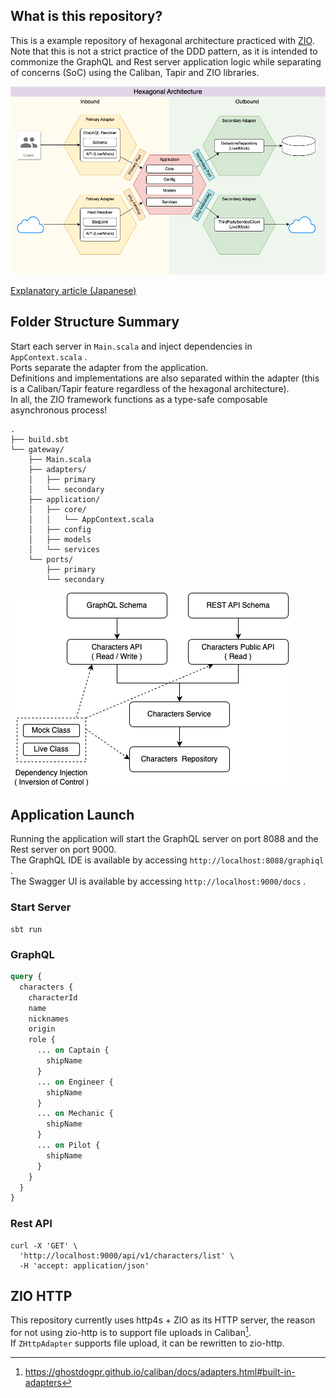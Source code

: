 ## What is this repository?

This is a example repository of hexagonal architecture practiced with [ZIO](https://zio.dev/).  
Note that this is not a strict practice of the DDD pattern, as it is intended to commonize the GraphQL and Rest server application logic while separating of concerns (SoC) using the Caliban, Tapir and ZIO libraries.  

![Hexagonal Architecture Image](https://github.com/aoyagi9936/hexagonal-architecture-example-with-zio/blob/main/hexagonal_architecture.png)

[Explanatory article (Japanese)](https://qiita.com/aoyagi9936/items/373badc780a078aa0db7)

## Folder Structure Summary

Start each server in `Main.scala` and inject dependencies in `AppContext.scala` .  
Ports separate the adapter from the application.  
Definitions and implementations are also separated within the adapter (this is a Caliban/Tapir feature regardless of the hexagonal architecture).  
In all, the ZIO framework functions as a type-safe composable asynchronous process!  

```
.
├── build.sbt
└── gateway/
    ├── Main.scala
    ├── adapters/
    │   ├── primary
    │   └── secondary
    ├── application/
    │   ├── core/
    │   │   └── AppContext.scala
    │   ├── config
    │   ├── models
    │   └── services
    └── ports/
        ├── primary
        └── secondary
```

![Hexagonal Architecture Flow Image](https://github.com/aoyagi9936/hexagonal-architecture-example-with-zio/blob/main/hexagonal_architecture_flow.png)

## Application Launch

Running the application will start the GraphQL server on port 8088 and the Rest server on port 9000.  
The GraphQL IDE is available by accessing `http://localhost:8088/graphiql` .  
The Swagger UI is available by accessing `http://localhost:9000/docs` .  

### Start Server

```shell
sbt run
```

### GraphQL

```graphql
query {
  characters {
    characterId
    name
    nicknames
    origin
    role { 
      ... on Captain {
        shipName
      }
      ... on Engineer {
        shipName
      }
      ... on Mechanic {
        shipName
      }
      ... on Pilot {
        shipName
      }
    }
  }
}
```

### Rest API

```shell
curl -X 'GET' \
  'http://localhost:9000/api/v1/characters/list' \
  -H 'accept: application/json'
```

## ZIO HTTP

This repository currently uses http4s + ZIO as its HTTP server, the reason for not using zio-http is to support file uploads in Caliban[^1].  
If `ZHttpAdapter` supports file upload, it can be rewritten to zio-http.

[^1]:https://ghostdogpr.github.io/caliban/docs/adapters.html#built-in-adapters
